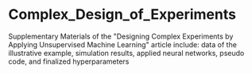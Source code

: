 # Complex_Design_of_Experiments
Supplementary Materials of the "Designing Complex Experiments by Applying Unsupervised Machine Learning" article include: data of the illustrative example, simulation results, applied neural networks, pseudo code, and finalized hyperparameters
